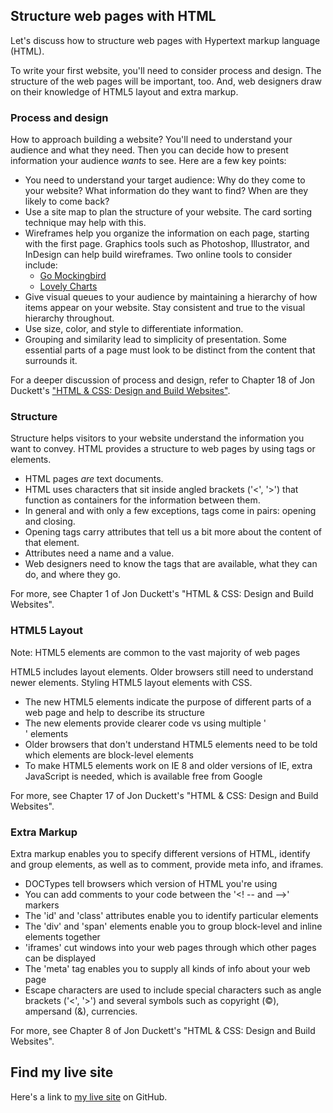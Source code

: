 ## Structure web pages with HTML

Let's discuss how to structure web pages with Hypertext markup language (HTML).

To write your first website, you'll need to consider process and design. The structure of the web pages will be important, too. And, web designers draw on their knowledge of HTML5 layout and extra markup.

### Process and design
How to approach building a website? You'll need to understand your audience and what they need. Then you can decide how to present information your audience *wants* to see.
Here are a few key points:
- You need to understand your target audience: Why do they come to your website? What information do they want to find? When are they likely to come back?
- Use a site map to plan the structure of your website. The card sorting technique may help with this.
- Wireframes help you organize the information on each page, starting with the first page. Graphics tools such as Photoshop, Illustrator, and InDesign can help build wireframes. Two online tools to consider include:
  - [Go Mockingbird](https://gomockingbird.com)
  - [Lovely Charts](https://lovelycharts.com)
- Give visual queues to your audience by maintaining a hierarchy of how items appear on your website. Stay consistent and true to the visual hierarchy throughout.
- Use size, color, and style to differentiate information.
- Grouping and similarity lead to simplicity of presentation. Some essential parts of a page must look to be distinct from the content that surrounds it.

For a deeper discussion of process and design, refer to Chapter 18 of Jon Duckett's ["HTML &amp; CSS: Design and Build Websites"](http://www.htmlandcssbook.com/).

### Structure
Structure helps visitors to your website understand the information you want to convey. HTML provides a structure to web pages by using tags or elements.
- HTML pages *are* text documents.
- HTML uses characters that sit inside angled brackets ('<', '>') that function as containers for the information between them.
- In general and with only a few exceptions, tags come in pairs: opening and closing.
- Opening tags carry attributes that tell us a bit more about the content of that element.
- Attributes need a name and a value.
- Web designers need to know the tags that are available, what they can do, and where they go. 

For more, see Chapter 1 of Jon Duckett's "HTML &amp; CSS: Design and Build Websites".

### HTML5 Layout
Note: HTML5 elements are common to the vast majority of web pages

HTML5 includes layout elements. Older browsers still need to understand newer elements. Styling HTML5 layout elements with CSS.

- The new HTML5 elements indicate the purpose of different parts of a web page and help to describe its structure
- The new elements provide clearer code vs using multiple '<div>' elements
- Older browsers that don't understand HTML5 elements need to be told which elements are block-level elements
- To make HTML5 elements work on IE 8 and older versions of IE, extra JavaScript is needed, which is available free from Google

For more, see Chapter 17 of Jon Duckett's "HTML &amp; CSS: Design and Build Websites".

### Extra Markup
Extra markup enables you to specify different versions of HTML, identify and group elements, as well as to comment, provide meta info, and iframes.

- DOCTypes tell browsers which version of HTML you're using
- You can add comments to your code between the '<! -- and -->' markers
- The 'id' and 'class' attributes enable you to identify particular elements
- The 'div' and 'span' elements enable you to group block-level and inline elements together
- 'iframes' cut windows into your web pages through which other pages can be displayed
- The 'meta' tag enables you to supply all kinds of info about your web page
- Escape characters are used to include special characters such as angle brackets ('<', '>') and several symbols such as copyright (&copy;), ampersand (&amp;), currencies.

For more, see Chapter 8 of Jon Duckett's "HTML &amp; CSS: Design and Build Websites".


## Find my live site
Here's a link to [my live site](https://dbgrvll.github.io/learning-journal/) on GitHub.